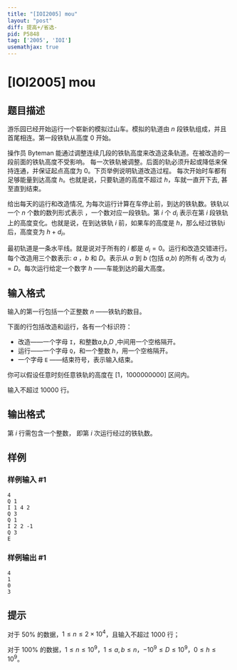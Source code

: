 ```yaml
---
title: "[IOI2005] mou"
layout: "post"
diff: 提高+/省选-
pid: P5848
tag: ['2005', 'IOI']
usemathjax: true
---
```


# [IOI2005] mou
## 题目描述

游乐园已经开始运行一个崭新的模拟过山车。模拟的轨道由 $n$ 段铁轨组成，并且首尾相连。第一段铁轨从高度 $0$ 开始。

操作员 Byteman 能通过调整连续几段的铁轨高度来改造这条轨道。在被改造的一段前面的铁轨高度不受影响。 每一次铁轨被调整。后面的轨必须升起或降低来保持连通，并保证起点高度为 $0$。下页举例说明轨道改造过程。 每次开始时车都有足够能量到达高度 $h$。也就是说，只要轨道的高度不超过 $h$，车就一直开下去, 甚至直到结束。 

给出每天的运行和改造情况, 为每次运行计算在车停止前，到达的铁轨数。铁轨以一个 $n$ 个数的数列形式表示 ，一个数对应一段铁轨。第 $i$ 个 $d_i$ 表示在第 $i$ 段铁轨上的高度变化。也就是说，在到达铁轨 $i$ 前，如果车的高度是 $h$，那么经过铁轨i后，高度变为 $h+d_i$。

最初轨道是一条水平线。就是说对于所有的 $i$ 都是 $d_i=0$。运行和改造交错进行。 每个改造用三个数表示: $a$ ，$b$ 和 $D$。表示从 $a$ 到 $b$ (包括 $a$,$b$) 的所有 $d_i$ 改为 $d_i=D$。每次运行给定一个数字 $h$ ——车能到达的最大高度。
## 输入格式

输入的第一行包括一个正整数 $n$ ——铁轨的数目。

下面的行包括改造和运行，各有一个标识符： 

- 改造——一个字母 `I`，和整数$a$,$b$,$D$ ,中间用一个空格隔开。
- 运行——一个字母 `Q`，和一个整数 $h$，用一个空格隔开。 
- 一个字母 `E` ——结束符号，表示输入结束。 

你可以假设任意时刻任意铁轨的高度在 $[1，1000000000]$ 区间内。

输入不超过 $10000$ 行。
## 输出格式

第 $i$ 行需包含一个整数， 即第 $i$ 次运行经过的铁轨数。
## 样例

### 样例输入 #1
```
4
Q 1
I 1 4 2
Q 3
Q 1
I 2 2 -1
Q 3
E

```
### 样例输出 #1
```
4
1
0
3

```
## 提示

对于 $50\%$ 的数据，$1 \le n \le 2 \times 10^4$，且输入不超过 $1000$ 行；

对于 $100\%$ 的数据，$1 \le n \le 10^9$，$1 \le a,b \le n$，$- 10^9 \le D \le 10^9$，$0 \le h \le 10^9$。
